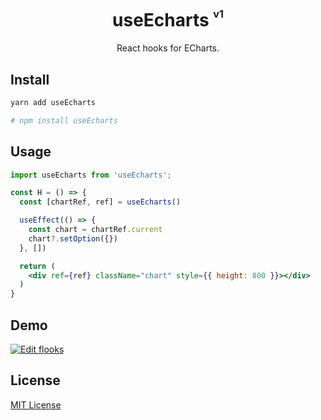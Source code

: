 <div align="center">
<h1>useEcharts <sup><sup><sub>v1</sub></sup></sup></h1>
React hooks for ECharts.
</div>

## Install

```sh
yarn add useEcharts

# npm install useEcharts
```

## Usage

```jsx
import useEcharts from 'useEcharts';

const H = () => {
  const [chartRef, ref] = useEcharts()

  useEffect(() => {
    const chart = chartRef.current
    chart?.setOption({})
  }, [])

  return (
    <div ref={ref} className="chart" style={{ height: 800 }}></div>
  )
}
```


## Demo

[![Edit flooks](https://codesandbox.io/static/img/play-codesandbox.svg)]()

## License

[MIT License](https://github.com/peng-yin/useEcharts/blob/main/LICENSE)


